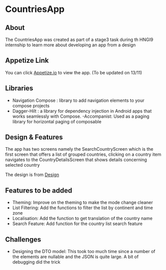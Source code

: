 ﻿# CountriesApp
## About

The CountriesApp was created as part of a stage3 task during th HNGI9 internship to learn more about developing an app from a design

## Appetize Link

You can click [Appetize.io](https://appetize.io/app/bhdpkf4gr23eqd6vau3bp6ffzm?device=pixel4&osVersion=10.0&scale=75) to view the app. (To be updated on 13/11)

## Libraries

- Navigation Compose : library to add navigation elements to your compose projects
- Dagger-Hilt : a library for  dependency injection in Android apps that works seamlessly with Compose.
-Accompanist: Used as a paging library for horizontal paging of composable

## Design & Features

The app has two screens namely the SearchCountryScreen which is the first screen that offers a list of grouped countries, clicking on a country item navigates to the  CountryDetailsScreen that shows details concerning selected country

The design is from [Design](figma.com/file/v9AXj4VZNnx26fTthrPbhX/Explore?node-id=0%3A1)

## Features to be added

- Theming: Improve on the theming to make the mode change cleaner
- List Filtering: Add the functions to filter the list by continent and time zone
- Localisation: Add the function to get translation of the country name
- Search Feature: Add function for the country list search feature

## Challenges

- Designing the DTO model: This took too much time since a number of the elements are nullable and the JSON is quite large. A bit of debugging did the trick

